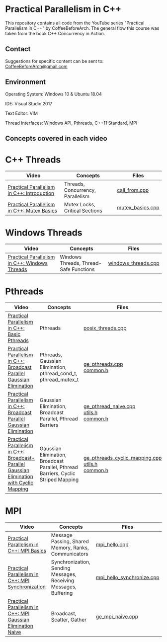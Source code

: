 # Practical Parallelism in C++
This repository contains all code from the YouTube series "Practical Parallelism in C++" by CoffeeBeforeArch. The general flow this course was taken from the book C++ Concurrency in Action.

## Contact

Suggestions for specific content can be sent to: CoffeeBeforeArch@gmail.com


## Environment 
Operating System: Windows 10 & Ubuntu 18.04

IDE: Visual Studio 2017

Text Editor: VIM

Thread Interfaces: Windows API, Pthreads, C++11 Standard, MPI

## Concepts covered in each video
# C++ Threads
| Video | Concepts | Files |
| ----- | -------- | ----- |
|<a href=https://youtu.be/diEAEFly9ak>Practical Parallelism in C++: Introduction </a>| Threads, Concurrency, Parallelism | <a href=https://github.com/CoffeeBeforeArch/practical_parallelism_in_cpp/blob/master/intro/intro/call_from.cpp>call_from.cpp</a> |
|<a href=https://youtu.be/V9zrbR_OzIA>Practical Parallelism in C++: Mutex Basics </a>| Mutex Locks, Critical Sections | <a href=https://github.com/CoffeeBeforeArch/practical_parallelism_in_cpp/blob/master/lock_basics/lock_basics/lock_basics.cpp>mutex_basics.cpp</a> |

# Windows Threads
| Video | Concepts | Files |
| ----- | -------- | ----- |
|<a href=https://youtu.be/vJMj7-yxAfQ>Practical Parallelism in C++: Windows Threads </a>| Windows Threads, Thread-Safe Functions | <a href=https://github.com/CoffeeBeforeArch/practical_parallelism_in_cpp/blob/master/windows_threads/windows_threads/windows_threads.cpp>windows_threads.cpp</a> |

# Pthreads
| Video | Concepts | Files |
| ----- | -------- | ----- |
|<a href=https://youtu.be/vJMj7-yxAfQ>Practical Parallelism in C++: Basic Pthreads </a>| Pthreads | <a href=https://github.com/CoffeeBeforeArch/practical_parallelism_in_cpp/blob/master/pthreads/posix_threads.cpp>posix_threads.cpp</a> |
|<a href=https://youtu.be/vJMj7-yxAfQ>Practical Parallelism in C++: Broadcast Parallel Gaussian Elimination </a>| Pthreads, Gaussian Elimination, pthread_cond_t, pthread_mutex_t | <a href=https://github.com/CoffeeBeforeArch/practical_parallelism_in_cpp/blob/master/parallel_algorithms/gaussian_elimination/pthreads/ge_pthreads.cpp>ge_pthreads.cpp</a><br><a href=https://github.com/CoffeeBeforeArch/practical_parallelism_in_cpp/blob/master/parallel_algorithms/gaussian_elimination/common/common.h>common.h</a> |
|<a href=https://youtu.be/6WN-fHN5O7s>Practical Parallelism in C++: Broadcast Parallel Gaussian Elimination </a>| Gaussian Elimination, Broadcast Parallel, Pthread Barriers | <a href=https://github.com/CoffeeBeforeArch/practical_parallelism_in_cpp/blob/master/parallel_algorithms/gaussian_elimination/pthreads/naive/ge_pthreads_naive.cpp>ge_pthread_naive.cpp</a><br><a href=https://github.com/CoffeeBeforeArch/practical_parallelism_in_cpp/blob/master/parallel_algorithms/gaussian_elimination/pthreads/naive/utils.h>utils.h</a><br><a href=https://github.com/CoffeeBeforeArch/practical_parallelism_in_cpp/blob/master/parallel_algorithms/gaussian_elimination/common/common.h>common.h</a> |
|<a href=https://youtu.be/SPuBFkcUURY>Practical Parallelism in C++: Broadcast-Parallel Gaussian Elimination with Cyclic Mapping </a>| Gaussian Elimination, Broadcast Parallel, Pthread Barriers, Cyclic Striped Mapping | <a href=https://github.com/CoffeeBeforeArch/practical_parallelism_in_cpp/blob/master/parallel_algorithms/gaussian_elimination/pthreads/cyclic_striped_mapping/ge_pthreads_cyclic_mapping.cpp>ge_pthreads_cyclic_mapping.cpp</a><br><a href=https://github.com/CoffeeBeforeArch/practical_parallelism_in_cpp/blob/master/parallel_algorithms/gaussian_elimination/pthreads/naive/utils.h>utils.h</a><br><a href=https://github.com/CoffeeBeforeArch/practical_parallelism_in_cpp/blob/master/parallel_algorithms/gaussian_elimination/common/common.h>common.h</a> |

# MPI
| Video | Concepts | Files |
| ----- | -------- | ----- |
|<a href=https://youtu.be/a0V8KpLu7EY>Practical Parallelism in C++: MPI Basics </a>| Message Passing, Shared Memory, Ranks, Communicators | <a href=https://github.com/CoffeeBeforeArch/practical_parallelism_in_cpp/blob/master/mpi/mpi_hello.cpp>mpi_hello.cpp</a> |
|<a href=https://youtu.be/YVZq25G4p_g>Practical Parallelism in C++: MPI Synchronization </a>| Synchronization, Sending Messages, Receiving Messages, Buffering | <a href=https://github.com/CoffeeBeforeArch/practical_parallelism_in_cpp/blob/master/mpi/mpi_hello_synchronize.cpp>mpi_hello_synchronize.cpp</a> |
|<a href=https://youtu.be/NApk1276GO4>Practical Parallelism in C++: MPI Gaussian Elimination Naive </a>| Broadcast, Scatter, Gather | <a href=https://github.com/CoffeeBeforeArch/practical_parallelism_in_cpp/blob/master/parallel_algorithms/gaussian_elimination/mpi/naive/ge_mpi_naive.cpp>ge_mpi_naive.cpp</a> |
